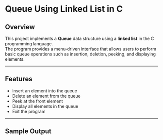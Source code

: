# Queue Using Linked List in C

## Overview
This project implements a **Queue** data structure using a **linked list** in the C programming language.  
The program provides a menu-driven interface that allows users to perform basic queue operations such as insertion, deletion, peeking, and displaying elements.

---

## Features
- Insert an element into the queue
- Delete an element from the queue
- Peek at the front element
- Display all elements in the queue
- Exit the program

---

## Sample Output

